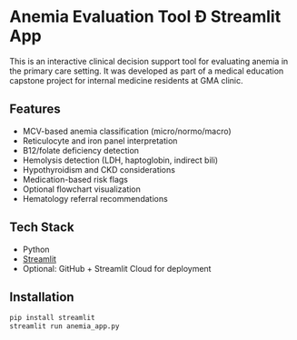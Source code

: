 # Anemia Evaluation Tool Ð Streamlit App

This is an interactive clinical decision support tool for evaluating anemia in the primary care setting. It was developed as part of a medical education capstone project for internal medicine residents at GMA clinic.

## Features

- MCV-based anemia classification (micro/normo/macro)
- Reticulocyte and iron panel interpretation
- B12/folate deficiency detection
- Hemolysis detection (LDH, haptoglobin, indirect bili)
- Hypothyroidism and CKD considerations
- Medication-based risk flags
- Optional flowchart visualization
- Hematology referral recommendations

##  Tech Stack

- Python
- [Streamlit](https://streamlit.io)
- Optional: GitHub + Streamlit Cloud for deployment

##  Installation

```bash
pip install streamlit
streamlit run anemia_app.py
